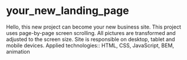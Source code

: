 # your_new_landing_page
Hello, this new project can become your new business site.  This project uses page-by-page screen scrolling. All pictures are transformed and adjusted to the screen size. Site is responsible on desktop, tablet and mobile devices. Applied technologies:: HTML, CSS, JavaScript, BEM, animation

